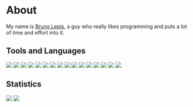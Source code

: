 # About

My name is [Bruno Lepis](https://brunolepis.xyz/), a guy who really likes programming and puts a lot of time and effort into it.

## Tools and Languages

<p><img src="https://img.shields.io/badge/-VSCode-grey?logo=visual-studio-code" />
<img src="https://img.shields.io/badge/-Node.js-grey?logo=node.js" />
<img src="https://img.shields.io/badge/-React-grey?logo=react" />
<img src="https://img.shields.io/badge/-Next.js-grey?logo=next.js" />
<img src="https://img.shields.io/badge/-Socket.io-grey?logo=socket.io" />
<img src="https://img.shields.io/badge/-Tailwind-grey?logo=tailwind-css" />
<img src="https://img.shields.io/badge/-npm-grey?logo=npm" />
<img src="https://img.shields.io/badge/-MongoDB-grey?logo=mongodb" />
<img src="https://img.shields.io/badge/-GitHub-grey?logo=github" />
<img src="https://img.shields.io/badge/-Cloudflare-grey?logo=cloudflare" />
<img src="https://img.shields.io/badge/-Vercel-grey?logo=vercel" />
<img src="https://img.shields.io/badge/-HTML-grey?logo=html5" />
<img src="https://img.shields.io/badge/-CSS-grey?logo=css3" />
<img src="https://img.shields.io/badge/-JavaScript-grey?logo=javascript" />
<img src="https://img.shields.io/badge/-TypeScript-grey?logo=typescript" />
<img src="https://img.shields.io/badge/-Rust-grey?logo=rust" /></p>

## Statistics

<img src="https://github-readme-stats.vercel.app/api?username=brunolepis&show_icons=true&theme=dark&icon_color=1774d1" />
<img src="https://github-readme-stats.vercel.app/api/top-langs/?username=brunolepis&layout=compact&theme=dark" />
